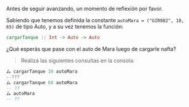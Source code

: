 Antes de seguir avanzando, un momento de reflexión por favor.

Sabiendo que tenemos definida la constante `autoMara = ("GIR982", 10, 65)` de tipo Auto, y a su vez tenemos la función:

```haskell
cargarTanque :: Int -> Auto -> Auto
```

¿Qué esperás que pase con el auto de Mara luego de cargarle nafta? 

> Realizá las siguientes consultas en la consola:

```haskell
ム cargarTanque 10 autoMara
--???
ム cargarTanque 60 autoMara
-- ??
ム autoMara
-- ??
```
